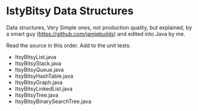 # IstyBitsy Data Structures

Data structures, Very Simple ones, not production quality, but explained, by a smart guy (https://github.com/jamiebuilds) and edited into Java by me.

Read the source in this order. Add to the unit tests. 

- ItsyBitsyList.java
- ItsyBitsyStack.java
- ItsyBitsyQueue.java
- ItsyBitsyHashTable.java
- ItsyBitsyGraph.java
- ItsyBitsyLinkedList.java
- ItsyBitsyTree.java
- ItsyBitsyBinarySearchTree.java

